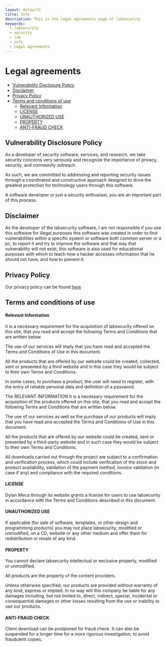 ```yaml
---
layout: default1
title: Info
description: This is the legal agreements page of labsecurity
keywords:
  - labsecurity
  - security
  - lab
  - info
  - Legal agreements
---
```


# Legal agreements

- [Vulnerability Disclosure Policy](#vulnerability-disclosure-policy)
- [Disclaimer](#disclaimer)
- [Privacy Policy](#privacy-policy)
- [Terms and conditions of use](#terms-and-conditions-of-use)
   - [Relevant Information](#relevant-information)
   - [LICENSE](#LICENSE)
   - [UNAUTHORIZED USE](#unauthorized-use)
   - [PROPERTY](#property)
   - [ANTI-FRAUD CHECK](#anti-fraud-check)

## Vulnerability Disclosure Policy

As a developer of security software, services, and research, we take security concerns very seriously and recognize the importance of privacy, security, and community outreach. 

As such, we are committed to addressing and reporting security issues through a coordinated and constructive approach designed to drive the greatest protection for technology users through this software.

A software developer or just a security enthusiast, you are an important part of this process.

## Disclaimer

As the developer of the labsecurity software, I am not responsible if you use this software for illegal purposes this software was created in order to find vulnerabilities within a specific system or software both common server or a pc, to report it and try to improve the software and that way that vulnerability will not exist, this software is also used for educational purposes with which to teach how a hacker accesses information that he should not have, and how to prevent it.

## Privacy Policy

Our privacy policy can be found [here](https://dylan14567.github.io/2021/03/08/POLÍTICA-DE-PRIVACIDAD.html)

## Terms and conditions of use

#### Relevant Information

It is a necessary requirement for the acquisition of labsecurity offered on this site, that you read and accept the following Terms and Conditions that are written below. 

The use of our services will imply that you have read and accepted the Terms and Conditions of Use in this document. 

All the products that are offered by our website could be created, collected, sent or presented by a third website and in this case they would be subject to their own Terms and Conditions.

In some cases, to purchase a product, the user will need to register, with the entry of reliable personal data and definition of a password. 

The RELEVANT INFORMATION It is a necessary requirement for the acquisition of the products offered on this site, that you read and accept the following Terms and Conditions that are written below. 

The use of our services as well as the purchase of our products will imply that you have read and accepted the Terms and Conditions of Use in this document.

All the products that are offered by our website could be created, sent or presented by a third-party website and in such case they would be subject to their own Terms and Conditions. 

All downloads carried out through the project are subject to a confirmation and verification process, which could include verification of the stock and product availability, validation of the payment method, invoice validation (in case if any) and compliance with the required conditions.

#### LICENSE

Dylan Meca through its website grants a license for users to use labsecurity in accordance with the Terms and Conditions described in this document.

#### UNAUTHORIZED USE 

If applicable (for sale of software, templates, or other design and programming products) you may not place labsecurity, modified or unmodified, on a CD, website or any other medium and offer them for redistribution or resale of any kind.

#### PROPERTY

You cannot declare labsecurity intellectual or exclusive property, modified or unmodified. 

All products are the property of the content providers. 

Unless otherwise specified, our products are provided without warranty of any kind, express or implied. In no way will this company be liable for any damages including, but not limited to, direct, indirect, special, incidental or consequential damages or other losses resulting from the use or inability to use our products.

#### ANTI-FRAUD CHECK 

Client download can be postponed for fraud check. It can also be suspended for a longer time for a more rigorous investigation, to avoid fraudulent copies.
